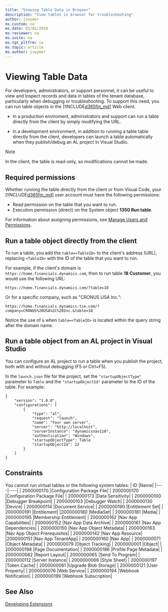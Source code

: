 ```yaml
---
title: "Viewing Table Data in Browser"
description: "View tables in browser for troubleshooting"
author: jswymer
ms.custom: na
ms.date: 03/01/2018
ms.reviewer: na
ms.suite: na
ms.tgt_pltfrm: na
ms.topic: article
ms.author: jswymer
---
```


# Viewing Table Data
For developers, administrators, or support personnel, it can be useful to view and inspect records and data in tables of the tenant database, particularly when debugging or troubleshooting. To support this need, you can run table objects in the [!INCLUDE[d365fin_md](includes/d365fin_md.md)] Web client.

-   In a production enviroment, administrators and support can run a table directly from the client by simply modifying the URL. 

-   In a development environment, in addition to running a table table directly from the client, developers can launch a table automatically when they publish/debug an AL project in Visual Studio. 

> [!NOTE]
> In the client, the table is read-only, so modifications cannot be made.

## Required permissions
Whether running the table directly from the client or from Visual Code, your [!INCLUDE[d365fin_md](includes/d365fin_md.md)] user account must have the following permissions:

-   Read permission on the table that you want to run.
-   Execution permission (direct) on the System object **1350 Run table**.

For information about assigning permissions, see [Manage Users and Permissions](https://docs.microsoft.com/en-US/dynamics365/financials/ui-how-users-permissions).
 
## Run a table object directly from the client
To run a table, you add the `table=<TableID>` to the client's address (URL), replacing `<TableID>` with the ID of the table that you want to run.

For example, if the client's domain is `https://home.financials.dynamics.com`, then to run table **18 Customer**, you would use the following URL:

```
https://home.financials.dynamics.com/?table=18

```

Or for a specific company, such as "CRONUS USA Inc.":

```
https://home.financials.dynamics-tie.com/?company=CRONUS%20USA%2C%20Inc.&table=18

```

Notice the use of `&` when `table=<TableID>` is located within the query string after the domain name.


## Run a table object from an AL project in Visual Studio
You can configure an AL project to run a table when you publish the project, both with and without debugging (F5 or Ctrl+F5). 

In the `launch.json` file for the project, set the `"startupObjectType"` parameter to `Table` and the `"startupObjectId"` parameter to the ID of the table. For example:

```
{
    "version": "1.0.0",
    "configurations": [
        {
            "type": "al",
            "request": "launch",
            "name": "Your own server",
            "server": "http://localhost",
            "serverInstance": "dynamicsnav110",
            "authentication": "Windows",
            "startupObjectType": Table
            "startupObjectId": 22
        }
    ]
} 

```
<!--
U
sers: 
Must have read access to the table 
Must have execute permission on the Run Table System object 
Developers: 
Can only run a table through the web client so they require the same permissions 
Can set StartupObjectId to the ID of the table they want to inspect and StartupObjectType to "Table" and press Ctrl+F5 from VSCode to open the page. 
 
Append '?AID=FIN&table={YourTableId}'    
 
Limitations: 
By design: Nobody can access Internal tables, independent of permissions 
Known limitation: Viewing and scrolling through large tables has bad performance characteristics. 

-->
## Constraints
You cannot run virtual tables or the following system tables:
| ID |Name|
|----|----|
| 2000000170 |Configuration Package File|
| 2000000170 |Configuration Package File|
| 2000000173 |Data Sensitivity|
| 2000000100 |Debugger Breakpoint|
| 2000000103 |Debugger Watch|
| 2000000130 |Device|
| 2000000114 |Document Service|
| 2000000190 |Entitlement Set|
| 2000000191 |Entitlement|
|2000000180 |MediaSet|
| 2000000181 |Media|
| 2000000195 |Membership Entitlement|
| 2000000162 |Nav App Capabilities|
| 2000000152 |Nav App Data Archive|
| 2000000161 |Nav App Dependencies|
| 2000000150 |Nav App Object Metadata|
| 2000000163 |Nav App Object Prerequisites|
| 2000000142 |Nav App Resource|
|2000000151  |Nav App TenantApp|
| 2000000160 |Nav App|
| 2000000071 |Object Metadata|
| 2000000079 |Object Tracking|
| 2000000001 |Object|
| 2000000198 |Page Documentation|
| 2000000186 |Profile Page Metadata|
| 2000000082 |Report Layout|
| 2000000065 |Send To Program|
| 2000000112 |Server Instance|
| 2000000066 |Style Sheet|
| 2000000197 |Token Cache|
| 2000000081 |Upgrade Blob Storage|
| 2000000121 |User Property|
| 2000000076 |Web Service|
| 2000000194 |Webhook Notification|
| 2000000199 |Webhook Subscription|


## See Also  
[Developing Extensions](devenv-dev-overview.md)  

